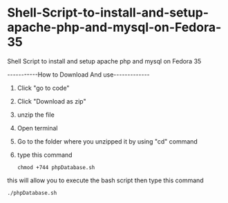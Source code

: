 # Shell-Script-to-install-and-setup-apache-php-and-mysql-on-Fedora-35
Shell Script to install and setup apache php and mysql on Fedora 35																																																

-----------How to Download And use-------------

1) Click "go to code"

2) Click "Download as zip"

3) unzip the file

4) Open terminal

5) Go to the folder where you unzipped it by using "cd" command

6) type this command

	   chmod +744 phpDatabase.sh

this will allow you to execute the bash script then type this command

    ./phpDatabase.sh
